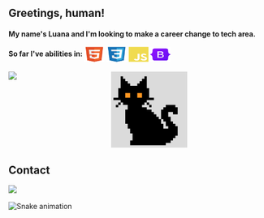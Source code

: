 
## Greetings, human! 
<div>
  <h4>My name's Luana and I'm looking to make a career change to tech area.
  <br><br>
    <div style="display: inline_block">
      So far I've abilities in:
      <img align="center" alt="HTML" height="30" width="40" src="https://raw.githubusercontent.com/devicons/devicon/master/icons/html5/html5-original.svg">
      <img align="center" alt="CSS" height="30" width="40" src="https://raw.githubusercontent.com/devicons/devicon/master/icons/css3/css3-original.svg">
      <img align="center" alt="Js" height="30" width="40" src="https://raw.githubusercontent.com/devicons/devicon/master/icons/javascript/javascript-plain.svg">
      <img align="center" alt="Bootstrap" height="30" width="40" src="https://raw.githubusercontent.com/devicons/devicon/master/icons/bootstrap/bootstrap-original.svg"> 
    </div>
</div> 

<div>
  <a href="https://github.com/luuull">
   <img align="left" height="auto" width="40%" src="https://github-readme-stats.vercel.app/api/top-langs/?username=luuull&layout=compact&langs_count=16&theme=buefy"/>     </a>
   <img width="150px" height="auto" src="https://github.com/luuull/luuull/blob/main/cat.gif">
</div>

 ## Contact 
<div> 
  <a href="https://www.linkedin.com/in/luana-souza" target="_blank"><img src="https://img.shields.io/badge/-LinkedIn-%230077B5?style=for-the-badge&logo=linkedin&logoColor=white" target="_blank"></a>

 ![Snake animation](https://github.com/luuull/luuull/blob/output/github-contribution-grid-snake.svg)
</div>

